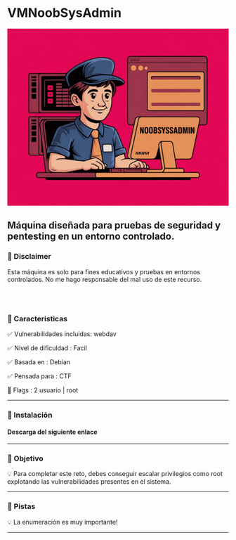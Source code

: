 <h1> VMNoobSysAdmin </h1>
<img src="NoobSysAdmin.jpeg" >

<h2> Máquina diseñada para pruebas de seguridad y pentesting en un entorno controlado.</h2>


<h3> 🔴 Disclaimer</h3>
<p>Esta máquina es solo para fines educativos y pruebas en entornos controlados. No me hago responsable del mal uso de este recurso.</p>
<br>
<br>

<h3>🚀 Caracteristicas </h3>

<p>✅ Vulnerabilidades incluidas: webdav</p>
<p>✅ Nivel de dificuldad : Facil</p>
<p>✅ Basada en : Debian </p>
<p>✅ Pensada para : CTF</p>
<p>🚩 Flags : 2 usuario | root</p>

---

<h3>🔧 Instalación</h3>
<h4>Descarga del siguiente enlace</h4>

---

<h3>🎯 Objetivo </h3>
<p>💡 Para completar este reto, debes conseguir escalar privilegios como root explotando las vulnerabilidades presentes en el sistema.</p>

---

<h3>👣 Pistas</h3>
<p>💡 La enumeración es muy importante!</p>

---
